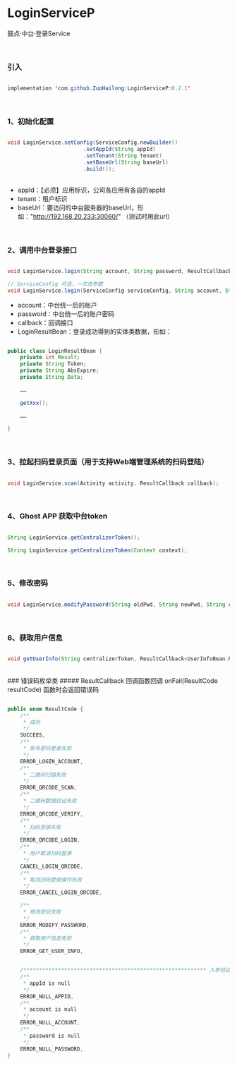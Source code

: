 
# LoginServiceP

鼓点·中台·登录Service

<br>

### 引入
```java

implementation 'com.github.ZuoHailong:LoginServiceP:0.2.1'

```

<br>

### 1、初始化配置
```java

void LoginService.setConfig(ServiceConfig.newBuilder()
                        .setAppId(String appId)
                        .setTenant(String tenant)
                        .setBaseUrl(String baseUrl)
                        .build());
                        
```

* appId：【必须】应用标识，公司各应用有各自的appId
* tenant：租户标识
* baseUrl：要访问的中台服务器的baseUrl，形如："http://192.168.20.233:30060/" （测试时用此url）

<br>

### 2、调用中台登录接口
```java

void LoginService.login(String account, String password, ResultCallback<LoginResultBean> callback);

// ServiceConfig 可选，一次性参数
void LoginService.login(ServiceConfig serviceConfig, String account, String password, ResultCallback<LoginResultBean> callback);

```
* account：中台统一后的账户
* password：中台统一后的账户密码
* callback：回调接口
* LoginResultBean：登录成功得到的实体类数据，形如：

```java

public class LoginResultBean {
    private int Result;
    private String Token;
    private String AbsExpire;
    private String Data;

    ……
    
    getXxx();
    
    ……

}

```
<br>

### 3、拉起扫码登录页面（用于支持Web端管理系统的扫码登陆）
```java

void LoginService.scan(Activity activity, ResultCallback callback);

```
<br>

### 4、Ghost APP 获取中台token
```java

String LoginService.getCentralizerToken();

String LoginService.getCentralizerToken(Context context);

```
<br>

### 5、修改密码
```java

void LoginService.modifyPassword(String oldPwd, String newPwd, String centralizerToken, ResultCallback<ResultBean> callback);

```
<br>

### 6、获取用户信息
```java

void getUserInfo(String centralizerToken, ResultCallback<UserInfoBean.ResultBean> callback);

```
<br>
### 错误码枚举类
##### ResultCallback 回调函数回调 onFail(ResultCode resultCode) 函数时会返回错误码
<br>

```java

public enum ResultCode {
    /**
     * 成功
     */
    SUCCEES,
    /**
     * 账号密码登录失败
     */
    ERROR_LOGIN_ACCOUNT,
    /**
     * 二维码扫描失败
     */
    ERROR_QRCODE_SCAN,
    /**
     * 二维码数据验证失败
     */
    ERROR_QRCODE_VERIFY,
    /**
     * 扫码登录失败
     */
    ERROR_QRCODE_LOGIN,
    /**
     * 用户取消扫码登录
     */
    CANCEL_LOGIN_QRCODE,
    /**
     * 取消扫码登录操作失败
     */
    ERROR_CANCEL_LOGIN_QRCODE,

    /**
     * 修改密码失败
     */
    ERROR_MODIFY_PASSWORD,
    /**
     * 获取用户信息失败
     */
    ERROR_GET_USER_INFO,


    /********************************************************** 入参验证 ********************************************************/
    /**
     * appId is null
     */
    ERROR_NULL_APPID,
    /**
     * account is null
     */
    ERROR_NULL_ACCOUNT,
    /**
     * password is null
     */
    ERROR_NULL_PASSWORD,
}

```

